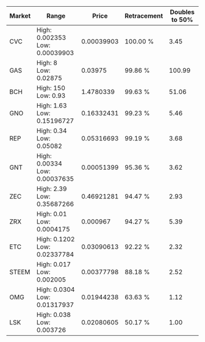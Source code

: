 | Market | Range | Price| Retracement | Doubles to 50% |
| --- | --- | --- | --- | --- |
| CVC | High: 0.002353<br />Low: 0.00039903 | 0.00039903 | 100.00 % | 3.45 |
| GAS | High: 8<br />Low: 0.02875 | 0.03975 | 99.86 % | 100.99 |
| BCH | High: 150<br />Low: 0.93 | 1.4780339 | 99.63 % | 51.06 |
| GNO | High: 1.63<br />Low: 0.15196727 | 0.16332431 | 99.23 % | 5.46 |
| REP | High: 0.34<br />Low: 0.05082 | 0.05316693 | 99.19 % | 3.68 |
| GNT | High: 0.00334<br />Low: 0.00037635 | 0.00051399 | 95.36 % | 3.62 |
| ZEC | High: 2.39<br />Low: 0.35687266 | 0.46921281 | 94.47 % | 2.93 |
| ZRX | High: 0.01<br />Low: 0.0004175 | 0.000967 | 94.27 % | 5.39 |
| ETC | High: 0.1202<br />Low: 0.02337784 | 0.03090613 | 92.22 % | 2.32 |
| STEEM | High: 0.017<br />Low: 0.002005 | 0.00377798 | 88.18 % | 2.52 |
| OMG | High: 0.0304<br />Low: 0.01317937 | 0.01944238 | 63.63 % | 1.12 |
| LSK | High: 0.038<br />Low: 0.003726 | 0.02080605 | 50.17 % | 1.00 |
